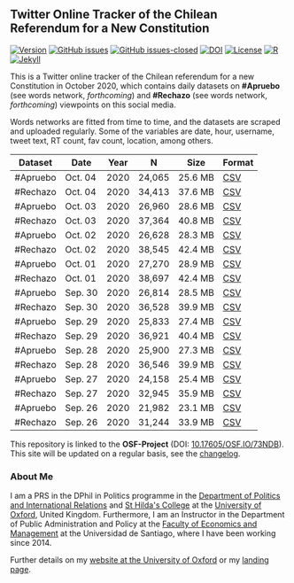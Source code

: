 ## Twitter Online Tracker of the Chilean Referendum for a New Constitution

[![Version](https://img.shields.io/badge/version-v0.2.2-blue.svg)](https://github.com/bgonzalezbustamante/twConstitution/blob/master/changelog.txt) [![GitHub issues](https://img.shields.io/github/issues/bgonzalezbustamante/twConstitution.svg)](https://github.com/bgonzalezbustamante/twConstitution/issues/) [![GitHub issues-closed](https://img.shields.io/github/issues-closed/bgonzalezbustamante/twConstitution.svg)](https://github.com/bgonzalezbustamante/twConstitution/issues?q=is%3Aissue+is%3Aclosed) [![DOI](https://img.shields.io/badge/DOI-10.17605%2FOSF.IO%2F73NDB-blue)](http://doi.org/10.17605/OSF.IO/73NDB) [![License](https://img.shields.io/badge/license-CC--BY--4.0-black)](https://github.com/bgonzalezbustamante/twConstitution/blob/master/LICENSE.txt) [![R](https://img.shields.io/badge/made%20with-R%20v4.0.2-1f425f.svg)](https://cran.r-project.org/) [![Jekyll](https://img.shields.io/badge/made%20with-Jekyll-1f425f.svg)](https://jekyllrb.com/)

This is a Twitter online tracker of the Chilean referendum for a new Constitution in October 2020, which contains daily datasets on **#Apruebo** (see words network, *forthcoming*) and **#Rechazo** (see words network, *forthcoming*) viewpoints on this social media. 

Words networks are fitted from time to time, and the datasets are scraped and uploaded regularly. Some of the variables are date, hour, username, tweet text, RT count, fav count, location, among others.

| Dataset | Date | Year | N | Size | Format |
| --- | --- | --- | --- | --- | --- |
| #Apruebo | Oct. 04 | 2020 | 24,065 | 25.6 MB | [CSV](https://raw.githubusercontent.com/bgonzalezbustamante/twConstitution/master/dataCollection/20201004_twApruebo.csv) |
| #Rechazo | Oct. 04 | 2020 | 34,413 | 37.6 MB | [CSV](https://raw.githubusercontent.com/bgonzalezbustamante/twConstitution/master/dataCollection/20201004_twRechazo.csv) |
| #Apruebo | Oct. 03 | 2020 | 26,960 | 28.6 MB | [CSV](https://raw.githubusercontent.com/bgonzalezbustamante/twConstitution/master/dataCollection/20201003_twApruebo.csv) |
| #Rechazo | Oct. 03 | 2020 | 37,364 | 40.8 MB | [CSV](https://raw.githubusercontent.com/bgonzalezbustamante/twConstitution/master/dataCollection/20201003_twRechazo.csv) |
| #Apruebo | Oct. 02 | 2020 | 26,628 | 28.3 MB | [CSV](https://raw.githubusercontent.com/bgonzalezbustamante/twConstitution/master/dataCollection/20201002_twApruebo.csv) |
| #Rechazo | Oct. 02 | 2020 | 38,545 | 42.4 MB | [CSV](https://raw.githubusercontent.com/bgonzalezbustamante/twConstitution/master/dataCollection/20201002_twRechazo.csv) |
| #Apruebo | Oct. 01 | 2020 | 27,270 | 28.9 MB | [CSV](https://raw.githubusercontent.com/bgonzalezbustamante/twConstitution/master/dataCollection/20201001_twApruebo.csv) |
| #Rechazo | Oct. 01 | 2020 | 38,697 | 42.4 MB | [CSV](https://raw.githubusercontent.com/bgonzalezbustamante/twConstitution/master/dataCollection/20201001_twRechazo.csv) |
| #Apruebo | Sep. 30 | 2020 | 26,814 | 28.5 MB | [CSV](https://raw.githubusercontent.com/bgonzalezbustamante/twConstitution/master/dataCollection/20200930_twApruebo.csv) |
| #Rechazo | Sep. 30 | 2020 | 36,528 | 39.9 MB | [CSV](https://raw.githubusercontent.com/bgonzalezbustamante/twConstitution/master/dataCollection/20200930_twRechazo.csv) |
| #Apruebo | Sep. 29 | 2020 | 25,833 | 27.4 MB | [CSV](https://raw.githubusercontent.com/bgonzalezbustamante/twConstitution/master/dataCollection/20200929_twApruebo.csv) |
| #Rechazo | Sep. 29 | 2020 | 36,921 | 40.4 MB | [CSV](https://raw.githubusercontent.com/bgonzalezbustamante/twConstitution/master/dataCollection/20200929_twRechazo.csv) |
| #Apruebo | Sep. 28 | 2020 | 25,900 | 27.3 MB | [CSV](https://raw.githubusercontent.com/bgonzalezbustamante/twConstitution/master/dataCollection/20200928_twApruebo.csv) |
| #Rechazo | Sep. 28 | 2020 | 36,546 | 39.9 MB | [CSV](https://raw.githubusercontent.com/bgonzalezbustamante/twConstitution/master/dataCollection/20200928_twRechazo.csv) |
| #Apruebo | Sep. 27 | 2020 | 24,158 | 25.4 MB | [CSV](https://raw.githubusercontent.com/bgonzalezbustamante/twConstitution/master/dataCollection/20200927_twApruebo.csv) |
| #Rechazo | Sep. 27 | 2020 | 32,945 | 35.9 MB | [CSV](https://raw.githubusercontent.com/bgonzalezbustamante/twConstitution/master/dataCollection/20200927_twRechazo.csv) |
| #Apruebo | Sep. 26 | 2020 | 21,982 | 23.1 MB | [CSV](https://raw.githubusercontent.com/bgonzalezbustamante/twConstitution/master/dataCollection/20200926_twApruebo.csv) |
| #Rechazo | Sep. 26 | 2020 | 31,244 | 33.9 MB | [CSV](https://raw.githubusercontent.com/bgonzalezbustamante/twConstitution/master/dataCollection/20200926_twRechazo.csv) |

This repository is linked to the **OSF-Project** (DOI: [10.17605/OSF.IO/73NDB](http://doi.org/10.17605/OSF.IO/73NDB)). This site will be updated on a regular basis, see the [changelog](https://github.com/bgonzalezbustamante/twConstitution/blob/master/changelog.txt).

### About Me

I am a PRS in the DPhil in Politics programme in the [Department of Politics and International Relations](https://www.politics.ox.ac.uk/) and [St Hilda's College](https://www.sthildas.ox.ac.uk/) at the [University of Oxford](http://www.ox.ac.uk/), United Kingdom. Furthermore, I am an Instructor in the Department of Public Administration and Policy at the [Faculty of Economics and Management](https://fae.usach.cl/) at the Universidad de Santiago, where I have been working since 2014. 

Further details on my [website at the University of Oxford](http://users.ox.ac.uk/~shil5311/) or my [landing page](https://bgonzalezbustamante.com/).

